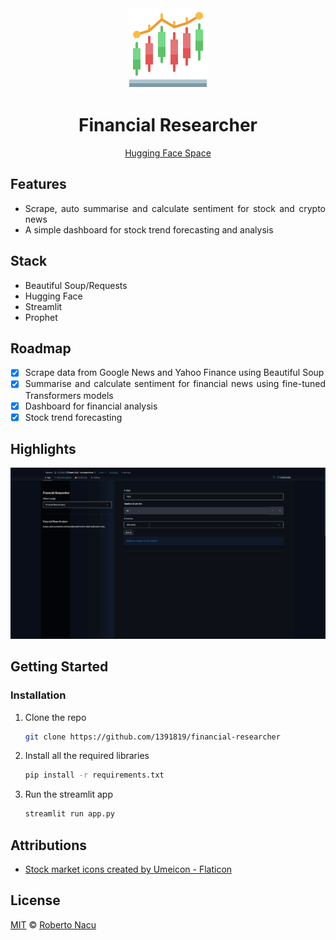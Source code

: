<div align="center">
  <img src="utils/logo.png" alt="logo" width="128"/>
  <h1>Financial Researcher</h1>

[Hugging Face Space](https://huggingface.co/spaces/r1391819/financial-researcher)

</div>

<div align="justify">

## Features
- Scrape, auto summarise and calculate sentiment for stock and crypto news
- A simple dashboard for stock trend forecasting and analysis

## Stack

- Beautiful Soup/Requests
- Hugging Face
- Streamlit
- Prophet

## Roadmap

- [x] Scrape data from Google News and Yahoo Finance using Beautiful Soup
- [x] Summarise and calculate sentiment for financial news using fine-tuned Transformers models
- [x] Dashboard for financial analysis
- [x] Stock trend forecasting

## Highlights

<div align="center">
  <img src="utils/showcase.gif" alt="application showcase gif" />
</div>

## Getting Started
### Installation

1. Clone the repo
   ```sh
   git clone https://github.com/1391819/financial-researcher
   ```
2. Install all the required libraries
   ```sh
   pip install -r requirements.txt
   ```
3. Run the streamlit app
   ```sh
   streamlit run app.py
   ```

## Attributions

- <a href="https://www.flaticon.com/free-icons/stock-market" title="stock market icons">Stock market icons created by Umeicon - Flaticon</a>

## License

[MIT](https://github.com/1391819/financial-researcher/blob/main/License.txt) © [Roberto Nacu](https://github.com/1391819)

</div>

